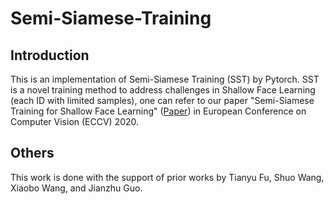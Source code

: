 # Semi-Siamese-Training

## Introduction

This is an implementation of Semi-Siamese Training (SST) by Pytorch. SST is a novel training method to address challenges in Shallow Face Learning (each ID with limited samples), one can refer to our paper "Semi-Siamese Training for Shallow Face Learning" ([Paper](https://arxiv.org/abs/2007.08398)) in European Conference on Computer Vision (ECCV) 2020. 


## Others

This work is done with the support of prior works by Tianyu Fu, Shuo Wang, Xiaobo Wang, and Jianzhu Guo.
